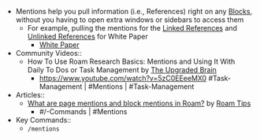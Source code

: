 - Mentions help you pull information (i.e., References) right on any [Blocks](Blocks.md), without you having to open extra windows or sidebars to access them
    - For example, pulling the mentions for the [Linked References](Linked%20References.md) and [Unlinked References](Unlinked%20References.md) for White Paper
        - [White Paper](White%20Paper.md)
- Community Videos::
    - How To Use Roam Research Basics: Mentions and Using It With Daily To Dos or Task Management by [The Upgraded Brain](The%20Upgraded%20Brain.md)
        - <https://www.youtube.com/watch?v=5zC0EEeeMX0>
#Task-Management | #Mentions | #Task-Management
- Articles::
    - [What are page mentions and block mentions in Roam?](https://www.roamtips.com/home/page-mentions-and-block-mentions-roam) by [Roam Tips](Roam%20Tips.md)
        - #/-Commands | #Mentions
- Key Commands::
    - `/mentions`